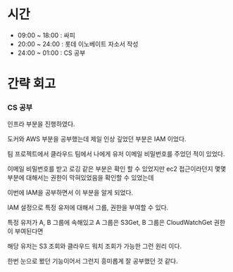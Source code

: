 # 시간

- 09:00 ~ 18:00 : 싸피
- 20:00 ~ 24:00 : 롯데 이노베이트 자소서 작성
- 24:00 ~ 01:00 : CS 공부


# 간략 회고

### CS 공부

인프라 부분을 진행하였다.

도커와 AWS 부분을 공부했는데 제일 인상 깊었던 부분은 IAM 이었다.

팀 프로젝트에서 클라우드 팀에서 나에게 유저 이메일 비밀번호를 주었던 적이 있었다.

이메일 비밀번호를 받고 로깅 같은 부분은 확인 할 수 있었지만 ec2 접근이라던지 몇몇 부분에 대해서는 권한이 막혀있었음을 확인할 수 있었는데

이번에 IAM을 공부하면서 이 부분을 알게 되었다.

IAM 설정으로 특정 유저에 대해서 그룹, 권한을 부여할 수 있다.

특정 유저가 A, B 그룹에 속해있고 A 그룹은 S3Get, B 그룹은 CloudWatchGet 권한이 부여된다면

해당 유저는 S3 조회와 클라우드 워치 조회가 가능한 그런 원리 이다.

한번 눈으로 봤던 기능이어서 그런지 흥미롭게 잘 공부했던 것 같다.